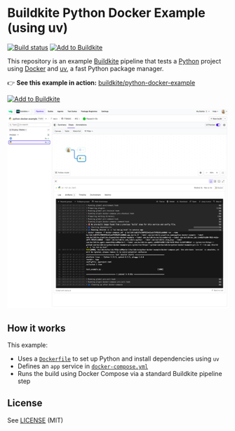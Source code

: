 # Buildkite Python Docker Example (using uv)

[![Build status](https://badge.buildkite.com/a947f64837044296a1ea4394819872e0544a4647a3400e6634.svg?branch=main)](https://buildkite.com/buildkite/python-docker-example/builds/latest?branch=main)
[![Add to Buildkite](https://img.shields.io/badge/Add%20to%20Buildkite-14CC80)](https://buildkite.com/new)

This repository is an example [Buildkite](https://buildkite.com/) pipeline that tests a [Python](https://python.org) project using [Docker](https://www.docker.com/) and [uv](https://docs.astral.sh/uv/), a fast Python package manager.

👉 **See this example in action:** [buildkite/python-docker-example](https://buildkite.com/buildkite/python-docker-example/builds/latest?branch=main)

[![Add to Buildkite](https://buildkite.com/button.svg)](https://buildkite.com/new)

<a href="https://buildkite.com/buildkite/python-docker-example/builds/latest?branch=main">
  <img width="2400" alt="Screenshot of Buildkite Python Docker example pipeline" src=".buildkite/screenshot.png" />
</a>

<!-- docs:start -->

## How it works

This example:
- Uses a [`Dockerfile`](Dockerfile) to set up Python and install dependencies using `uv`
- Defines an `app` service in [`docker-compose.yml`](docker-compose.yml)
- Runs the build using Docker Compose via a standard Buildkite pipeline step

<!-- docs:end -->

## License

See [LICENSE](LICENSE) (MIT)
